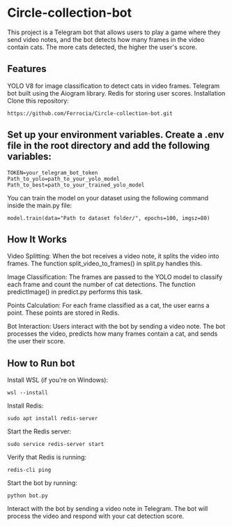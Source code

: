# Circle-collection-bot
This project is a Telegram bot that allows users to play a game where they send video notes, and the bot detects how many frames in the video contain cats. The more cats detected, the higher the user's score.

## Features
YOLO V8 for image classification to detect cats in video frames.
Telegram bot built using the Aiogram library.
Redis for storing user scores.
Installation
Clone this repository:

`https://github.com/Ferrocia/Circle-collection-bot.git`

## Set up your environment variables. Create a .env file in the root directory and add the following variables:
```
TOKEN=your_telegram_bot_token
Path_to_yolo=path_to_your_yolo_model
Path_to_best=path_to_your_trained_yolo_model
```
You can train the model on your dataset using the following command inside the main.py file:

`model.train(data="Path to dataset folder/", epochs=100, imgsz=80)`

## How It Works
Video Splitting: When the bot receives a video note, it splits the video into frames. The function split_video_to_frames() in split.py handles this.

Image Classification: The frames are passed to the YOLO model to classify each frame and count the number of cat detections. The function predictImage() in predict.py performs this task.

Points Calculation: For each frame classified as a cat, the user earns a point. These points are stored in Redis.

Bot Interaction: Users interact with the bot by sending a video note. The bot processes the video, predicts how many frames contain a cat, and sends the user their score.

## How to Run bot
Install WSL (if you're on Windows):

`wsl --install`

Install Redis:

`sudo apt install redis-server`

Start the Redis server:

`sudo service redis-server start`

Verify that Redis is running:

`redis-cli ping`

Start the bot by running:

`python bot.py`

Interact with the bot by sending a video note in Telegram. The bot will process the video and respond with your cat detection score.


